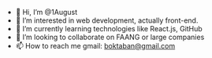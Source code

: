 - 👋 Hi, I’m @1August
- 👀 I’m interested in web development, actually front-end.
- 🌱 I’m currently learning technologies like React.js, GitHub 
- 💞️ I’m looking to collaborate on FAANG or large companies
- 📫 How to reach me gmail: boktaban@gmail.com

<!---
1August/1August is a ✨ special ✨ repository because its `README.md` (this file) appears on your GitHub profile.
You can click the Preview link to take a look at your changes.
--->

